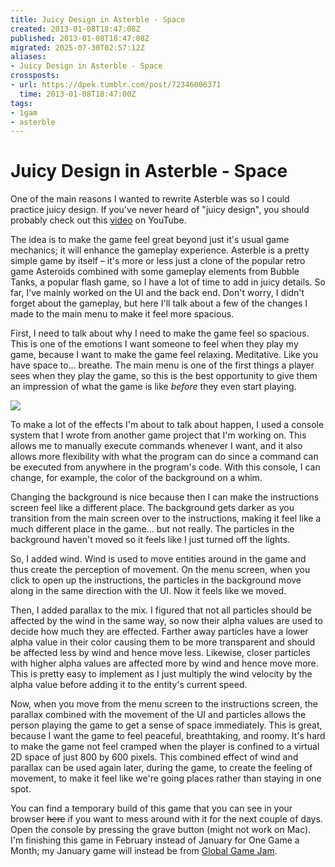 ```yaml
---
title: Juicy Design in Asterble - Space
created: 2013-01-08T18:47:08Z
published: 2013-01-08T18:47:08Z
migrated: 2025-07-30T02:57:12Z
aliases:
- Juicy Design in Asterble - Space
crossposts:
- url: https://dpek.tumblr.com/post/72346006371
  time: 2013-01-08T18:47:00Z
tags:
- 1gam
- asterble
---
```


# Juicy Design in Asterble - Space

One of the main reasons I wanted to rewrite Asterble was so I could practice juicy design. If you've never heard of "juicy design", you should probably check out this [video](http://www.youtube.com/watch?v=Fy0aCDmgnxg) on YouTube.

The idea is to make the game feel great beyond just it's usual game mechanics; it will enhance the gameplay experience. Asterble is a pretty simple game by itself – it's more or less just a clone of the popular retro game Asteroids combined with some gameplay elements from Bubble Tanks, a popular flash game, so I have a lot of time to add in juicy details. So far, I've mainly worked on the UI and the back end. Don't worry, I didn't forget about the gameplay, but here I'll talk about a few of the changes I made to the main menu to make it feel more spacious.

First, I need to talk about why I need to make the game feel so spacious. This is one of the emotions I want someone to feel when they play my game, because I want to make the game feel relaxing. Meditative. Like you have space to... breathe. The main menu is one of the first things a player sees when they play the game, so this is the best opportunity to give them an impression of what the game is like *before* they even start playing.

![](20130108184708-asterble.png)

To make a lot of the effects I'm about to talk about happen, I used a console system that I wrote from another game project that I'm working on. This allows me to manually execute commands whenever I want, and it also allows more flexibility with what the program can do since a command can be executed from anywhere in the program's code. With this console, I can change, for example, the color of the background on a whim.

Changing the background is nice because then I can make the instructions screen feel like a different place. The background gets darker as you transition from the main screen over to the instructions, making it feel like a much different place in the game... but not really. The particles in the background haven't moved so it feels like I just turned off the lights.

So, I added wind. Wind is used to move entities around in the game and thus create the perception of movement. On the menu screen, when you click to open up the instructions, the particles in the background move along in the same direction with the UI. Now it feels like we moved.

Then, I added parallax to the mix. I figured that not all particles should be affected by the wind in the same way, so now their alpha values are used to decide how much they are effected. Farther away particles have a lower alpha value in their color causing them to be more transparent and should be affected less by wind and hence move less. Likewise, closer particles with higher alpha values are affected more by wind and hence move more. This is pretty easy to implement as I just multiply the wind velocity by the alpha value before adding it to the entity's current speed.

Now, when you move from the menu screen to the instructions screen, the parallax combined with the movement of the UI and particles allows the person playing the game to get a sense of space immediately. This is great, because I want the game to feel peaceful, breathtaking, and roomy. It's hard to make the game not feel cramped when the player is confined to a virtual 2D space of just 800 by 600 pixels. This combined effect of wind and parallax can be used again later, during the game, to create the feeling of movement, to make it feel like we're going places rather than staying in one spot.

You can find a temporary build of this game that you can see in your browser ~~here~~ if you want to mess around with it for the next couple of days. Open the console by pressing the grave button (might not work on Mac). I'm finishing this game in February instead of January for One Game a Month; my January game will instead be from [Global Game Jam](http://globalgamejam.org/).
